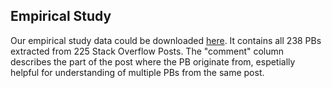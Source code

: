 ## Empirical Study
Our empirical study data could be downloaded [here](https://github.com/DLPerf/DLPerf.github.io/tree/main/empirical_study/empirical_study.csv).
It contains all 238 PBs extracted from 225 Stack Overflow Posts.
The "comment" column describes the part of the post where the PB originate from, espetially helpful for understanding of multiple PBs from the same post.